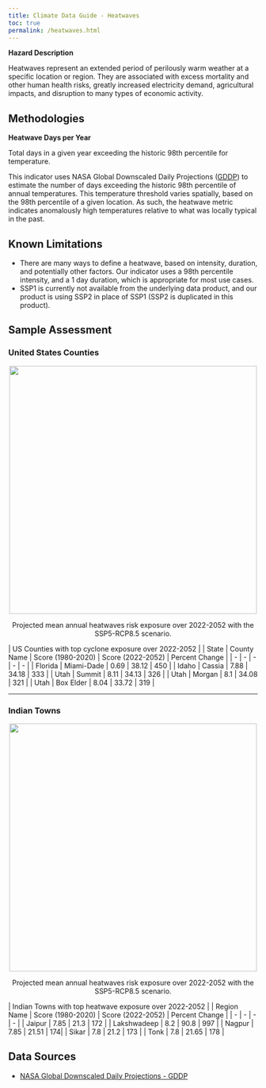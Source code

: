 ```yaml
---
title: Climate Data Guide - Heatwaves
toc: true
permalink: /heatwaves.html
---
```


**Hazard Description**

Heatwaves represent an extended period of perilously warm weather at a specific location or region. They are associated with excess mortality and other human health risks, greatly increased electricity demand, agricultural impacts, and disruption to many types of economic activity. 

## Methodologies
**Heatwave Days per Year** 

Total days in a given year exceeding the historic 98th percentile for temperature.

This indicator uses NASA Global Downscaled Daily Projections ([GDDP](https://www.nasa.gov/nex/gddp)) to estimate the number of days exceeding the historic 98th percentile of annual temperatures. This temperature threshold varies spatially, based on the 98th percentile of a given location.  As such, the heatwave metric indicates anomalously high temperatures relative to what was locally typical in the past. 

## Known Limitations
- There are many ways to define a heatwave, based on intensity, duration, and potentially other factors. Our indicator uses a 98th percentile intensity, and a 1 day duration, which is appropriate for most use cases.  
- SSP1 is currently not available from the underlying data product, and our product is using SSP2 in place of SSP1 (SSP2 is duplicated in this product).


## Sample Assessment
### United States Counties

<p align="center">
<img height="500" src="assets/images/dataguide/heatwaves_usa_1980_2020_v_2022-2052.png">
</p>

<p align="center">
Projected mean annual heatwaves risk exposure over 2022-2052 with the SSP5-RCP8.5 scenario.
</p>

| US Counties with top cyclone exposure over 2022-2052 |
| State | County Name | Score (1980-2020) | Score (2022-2052) | Percent Change | 
| - | - | - | - | - |
| Florida | Miami-Dade | 0.69 | 38.12 | 450 |
| Idaho | Cassia | 7.88 | 34.18 | 333 |
| Utah | Summit | 8.11 | 34.13 | 326 |
| Utah | Morgan | 8.1 | 34.08 | 321 |
| Utah | Box Elder | 8.04 | 33.72 | 319 |

<hr>

### Indian Towns
<p align="center">
<img height="500" src="assets/images/dataguide/heatwaves_india_1980_2020_v_2022-2052.png">
</p>

<p align="center">
Projected mean annual heatwaves risk exposure over 2022-2052 with the SSP5-RCP8.5 scenario.
</p>

| Indian Towns with top heatwave exposure over 2022-2052 |
| Region Name | Score (1980-2020) | Score (2022-2052) | Percent Change | 
| - | - | - | - |
| Jaipur | 7.85 | 21.3 | 172 |
| Lakshwadeep | 8.2 | 90.8 | 997 |
| Nagpur | 7.85 | 21.51 | 174|
| Sikar | 7.8 | 21.2 | 173 |
| Tonk | 7.8 | 21.65 | 178 |

## Data Sources
- [NASA Global Downscaled Daily Projections - GDDP](https://www.nasa.gov/nex/gddp) 

